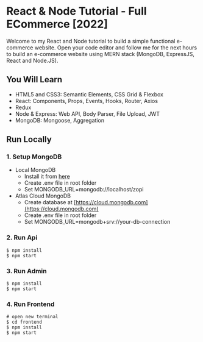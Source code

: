 
# React & Node Tutorial - Full ECommerce [2022]
Welcome to my React and Node tutorial to build a simple functional e-commerce website. Open your code editor and follow me for the next hours to build an e-commerce website using MERN stack (MongoDB, ExpressJS, React and Node.JS).


## You Will Learn

- HTML5 and CSS3: Semantic Elements, CSS Grid & Flexbox
- React: Components, Props, Events, Hooks, Router, Axios
- Redux
- Node & Express: Web API, Body Parser, File Upload, JWT
- MongoDB: Mongoose, Aggregation

## Run Locally

### 1. Setup MongoDB

- Local MongoDB
  - Install it from [here](https://www.mongodb.com/try/download/community)
  - Create .env file in root folder
  - Set MONGODB_URL=mongodb://localhost/zopi  
- Atlas Cloud MongoDB
  - Create database at [https://cloud.mongodb.com](https://cloud.mongodb.com)
  - Create .env file in root folder
  - Set MONGODB_URL=mongodb+srv://your-db-connection

### 2. Run Api

```
$ npm install
$ npm start
```

### 3. Run Admin

```
$ npm install
$ npm start
```

### 4. Run Frontend

```
# open new terminal
$ cd frontend
$ npm install
$ npm start
```

